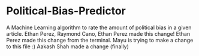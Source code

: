 # Political-Bias-Predictor
A Machine Learning algorithm to rate the amount of political bias in a given article.
Ethan Perez, Raymond Cano, 
Ethan Perez made this change!
Ethan Perez made this change from the terminal.
Mayu is trying to make a change to this file :)
Aakash Shah made a change (finally)